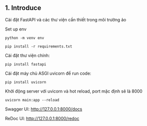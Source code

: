 ## 1. Introduce

Cài đặt FastAPI và các thư viện cần thiết trong môi trường ảo

Set up env
```commandline
python -m venv env

pip install -r requirements.txt
```

Cài đặt thư viện chính:
```commandline
pip install fastapi
```

Cài đặt máy chủ ASGI uvicorn để run code:
```commandline
pip install uvicorn
```

Khởi động server với uvicorn và hot reload, port mặc định sẽ là 8000
```commandline
uvicorn main:app --reload
```

Swagger UI: http://127.0.0.1:8000/docs

ReDoc UI: http://127.0.0.1:8000/redoc
